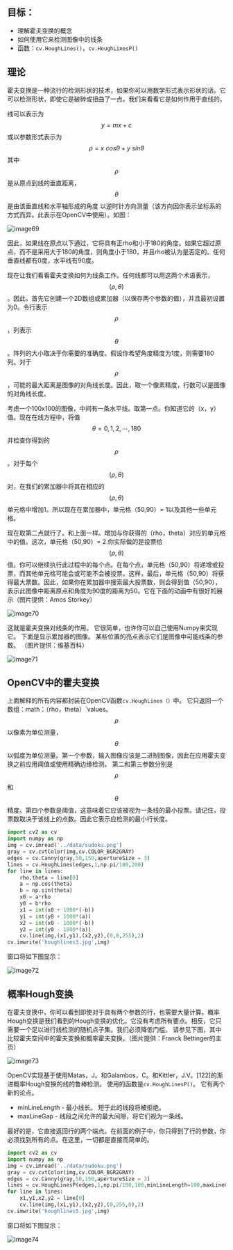 ## 目标：
- 理解霍夫变换的概念
- 如何使用它来检测图像中的线条
- 函数：`cv.HoughLines()`，`cv.HoughLinesP()`

## 理论
霍夫变换是一种流行的检测形状的技术，如果你可以用数学形式表示形状的话。它可以检测形状，即使它是破碎或扭曲了一点。我们来看看它是如何作用于直线的。

线可以表示为$$ y=mx+c $$或以参数形式表示为$$ \rho =x\ cos\theta +y\ sin\theta $$其中$$ \rho $$是从原点到线的垂直距离，$$ \theta $$是由该垂直线和水平轴形成的角度 以逆时针方向测量（该方向因你表示坐标系的方式而异。此表示在OpenCV中使用）。如图：

![image69](https://raw.githubusercontent.com/TonyStark1997/OpenCV-Python/master/4.Image%20Processing%20in%20OpenCV/Image/image69.png)

因此，如果线在原点以下通过，它将具有正rho和小于180的角度。如果它超过原点，而不是采用大于180的角度，则角度小于180，并且rho被认为是否定的。任何垂直线都有0度，水平线有90度。

现在让我们看看霍夫变换如何为线条工作。任何线都可以用这两个术语表示，$$ \left ( \rho ,\theta  \right ) $$。因此，首先它创建一个2D数组或累加器（以保存两个参数的值），并且最初设置为0。令行表示$$ \rho $$，列表示$$ \theta $$。阵列的大小取决于你需要的准确度。假设你希望角度精度为1度，则需要180列。对于$$ \rho $$，可能的最大距离是图像的对角线长度。因此，取一个像素精度，行数可以是图像的对角线长度。

考虑一个100x100的图像，中间有一条水平线。取第一点。你知道它的（x，y）值。现在在线方程中，将值$$ \theta= 0,1,2,\cdots ,180 $$并检查你得到的$$ \rho $$。对于每个$$ \left ( \rho ,\theta  \right ) $$对，在我们的累加器中将其在相应的$$ \left ( \rho ,\theta  \right ) $$单元格中增加1。所以现在在累加器中，单元格（50,90）= 1以及其他一些单元格。

现在取第二点就行了。和上面一样。增加与你获得的（rho，theta）对应的单元格中的值。这次，单元格（50,90）= 2.你实际做的是投票给$$ \left ( \rho ,\theta  \right ) $$值。你可以继续执行此过程中的每个点。在每个点，单元格（50,90）将递增或投票，而其他单元格可能会或可能不会被投票。这样，最后，单元格（50,90）将获得最大票数。因此，如果你在累加器中搜索最大投票数，则会得到值（50,90），表示此图像中距离原点和角度为90度的距离为50。它在下面的动画中有很好的展示（图片提供：Amos Storkey）

![image70](https://docs.opencv.org/4.0.0/houghlinesdemo.gif)

这就是霍夫变换对线条的作用。 它很简单，也许你可以自己使用Numpy来实现它。 下面是显示累加器的图像。 某些位置的亮点表示它们是图像中可能线条的参数。 （图片提供：维基百科）

![image71](https://docs.opencv.org/4.0.0/houghlines2.jpg)

## OpenCV中的霍夫变换

上面解释的所有内容都封装在OpenCV函数`cv.HoughLines（）`中。 它只返回一个数组：math：（rho，theta）`values。$$ \rho $$以像素为单位测量，$$ \theta $$以弧度为单位测量。第一个参数，输入图像应该是二进制图像，因此在应用霍夫变换之前应用阈值或使用精确边缘检测。 第二和第三参数分别是$$\rho$$和$$\theta$$精度。第四个参数是阈值，这意味着它应该被视为一条线的最小投票。请记住，投票数取决于该线上的点数。因此它表示应检测的最小行长度。

```python
import cv2 as cv
import numpy as np
img = cv.imread('../data/sudoku.png')
gray = cv.cvtColor(img,cv.COLOR_BGR2GRAY)
edges = cv.Canny(gray,50,150,apertureSize = 3)
lines = cv.HoughLines(edges,1,np.pi/180,200)
for line in lines:
    rho,theta = line[0]
    a = np.cos(theta)
    b = np.sin(theta)
    x0 = a*rho
    y0 = b*rho
    x1 = int(x0 + 1000*(-b))
    y1 = int(y0 + 1000*(a))
    x2 = int(x0 - 1000*(-b))
    y2 = int(y0 - 1000*(a))
    cv.line(img,(x1,y1),(x2,y2),(0,0,255),2)
cv.imwrite('houghlines3.jpg',img)
```

窗口将如下图显示：

![image72](https://docs.opencv.org/4.0.0/houghlines3.jpg)

## 概率Hough变换

在霍夫变换中，你可以看到即使对于具有两个参数的行，也需要大量计算。概率Hough变换是我们看到的Hough变换的优化。它没有考虑所有要点。相反，它只需要一个足以进行线检测的随机点子集。我们必须降低门槛。 请参见下图，其中比较霍夫空间中的霍夫变换和概率霍夫变换。（图片提供：Franck Bettinger的主页）

![image73](https://docs.opencv.org/4.0.0/houghlines4.png)

OpenCV实现基于使用Matas，J。和Galambos，C。和Kittler，J.V。[122]的渐进概率Hough变换的线的鲁棒检测。 使用的函数是`cv.HoughLinesP()`。 它有两个新的论点。

* minLineLength - 最小线长。 短于此的线段将被拒绝。
* maxLineGap - 线段之间允许的最大间隙，将它们视为一条线。

最好的是，它直接返回行的两个端点。在前面的例子中，你只得到了行的参数，你必须找到所有的点。在这里，一切都是直接而简单的。

```python
import cv2 as cv
import numpy as np
img = cv.imread('../data/sudoku.png')
gray = cv.cvtColor(img,cv.COLOR_BGR2GRAY)
edges = cv.Canny(gray,50,150,apertureSize = 3)
lines = cv.HoughLinesP(edges,1,np.pi/180,100,minLineLength=100,maxLineGap=10)
for line in lines:
    x1,y1,x2,y2 = line[0]
    cv.line(img,(x1,y1),(x2,y2),(0,255,0),2)
cv.imwrite('houghlines5.jpg',img)
```

窗口将如下图显示：

![image74](https://docs.opencv.org/4.0.0/houghlines5.jpg)

